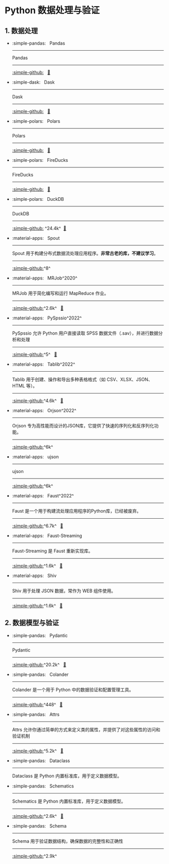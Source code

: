 # Python 数据处理与验证

## 1. 数据处理

<div class="grid cards" markdown>

- :simple-pandas: &nbsp; Pandas

    ---
    Pandas

    ---
    [:simple-github:](https://github.com/dask/dask) &nbsp;
    [:bookmark:](https://pandas.pydata.org/docs)

- :simple-dask: &nbsp; Dask

    ---
    Dask

    ---
    [:simple-github:](https://github.com/pandas-dev/pandas) &nbsp;
    [:bookmark:](https://docs.dask.org/en/stable)

- :simple-polars: &nbsp; Polars

    ---
    Polars

    ---
    [:simple-github:](https://github.com/pola-rs/polars) &nbsp;
    [:bookmark:](https://docs.pola.rs)

- :simple-polars: &nbsp; FireDucks

    ---
    FireDucks

    ---
    [:simple-github:](https://github.com/fireducks-dev/fireducks) &nbsp;
    [:bookmark:](https://fireducks-dev.github.io/docs/get-started)

- :simple-polars: &nbsp; DuckDB

    ---
    DuckDB

    ---
    [:simple-github:](https://github.com/duckdb/duckdb) ^24.4k^&nbsp;
    [:bookmark:](https://duckdb.org/docs/api/python/overview.html)

- :material-apps: &nbsp; Spout

    ---
    Spout 用于构建分布式数据流处理应用程序。**非常古老的库，不建议学习**。

    ---
    [:simple-github:](https://github.com/daviesjamie/spout)^8^ &nbsp;

- :material-apps: &nbsp; MRJob^2020^

    ---
    MRJob 用于简化编写和运行 MapReduce 作业。

    ---
    [:simple-github:](https://github.com/Yelp/mrjob)^2.6k^ &nbsp;
    [:bookmark:](https://mrjob.readthedocs.io/en/latest)

- :material-apps: &nbsp; PySpssio^2022^

    ---
    PySpssio 允许 Python 用户直接读取 SPSS 数据文件（.sav），并进行数据分析和处理

    ---
    [:simple-github:](https://github.com/stspec/pyspssio)^5^ &nbsp;
    [:bookmark:](https://pyspssio.readthedocs.io)

- :material-apps: &nbsp; Tablib^2022^

    ---
    Tablib 用于创建、操作和导出多种表格格式（如 CSV、XLSX、JSON、HTML 等）。

    ---
    [:simple-github:](https://github.com/jazzband/tablib)^4.6k^ &nbsp;
    [:bookmark:](https://tablib.readthedocs.io/en/stable)

- :material-apps: &nbsp; Orjson^2022^

    ---
    Orjson 专为高性能而设计的JSON库，它提供了快速的序列化和反序列化功能。

    ---
    [:simple-github:](https://github.com/ijl/orjson)^6k^ &nbsp;

- :material-apps: &nbsp; ujson

    ---
    ujson

    ---
    [:simple-github:](https://github.com/ultrajson/ultrajson)^6k^ &nbsp;

- :material-apps: &nbsp; Faust^2022^

    ---
    Faust 是一个用于构建流处理应用程序的Python库，已经被废弃。

    ---
    [:simple-github:](https://github.com/robinhood/faust)^6.7k^ &nbsp;
    [:bookmark:](https://faust.readthedocs.io/en/latest)

- :material-apps: &nbsp; Faust-Streaming

    ---
    Faust-Streaming 是 Faust 重新实现库。

    ---
    [:simple-github:](https://github.com/faust-streaming/faust)^1.6k^ &nbsp;
    [:bookmark:](https://faust-streaming.github.io/faust/)

- :material-apps: &nbsp; Shiv

    ---
    Shiv 用于处理 JSON 数据，常作为 WEB 组件使用。

    ---
    [:simple-github:](https://github.com/faust-streaming/faust)^1.6k^ &nbsp;
    [:bookmark:](https://faust-streaming.github.io/faust/)

</div>



## 2. 数据模型与验证


<div class="grid cards" markdown>

- :simple-pandas: &nbsp; Pydantic

    ---
    Pydantic 

    ---
    [:simple-github:](https://github.com/pydantic/pydantic)^20.2k^ &nbsp;
    [:bookmark:](https://docs.pydantic.dev/latest)


- :simple-pandas: &nbsp; Colander

    ---
    Colander 是一个用于 Python 中的数据验证和配置管理工具。

    ---
    [:simple-github:](https://github.com/Pylons/colander)^448^ &nbsp;
    [:bookmark:](https://docs.pylonsproject.org/projects/colander/en/latest)

- :simple-pandas: &nbsp; Attrs

    ---
    Attrs 允许你通过简单的方式来定义类的属性，并提供了对这些属性的访问和验证机制

    ---
    [:simple-github:](https://github.com/python-attrs/attrs)^5.2k^ &nbsp;
    [:bookmark:](https://www.attrs.org/en/stable)

- :simple-pandas: &nbsp; Dataclass

    ---
    Dataclass 是 Python 内置标准库，用于定义数据模型。


- :simple-pandas: &nbsp; Schematics

    ---
    Schematics 是 Python 内置标准库，用于定义数据模型。

    ---
    [:simple-github:](https://github.com/schematics/schematics)^2.6k^ &nbsp;
    [:bookmark:](https://schematics.readthedocs.io)


- :simple-pandas: &nbsp; Schema

    ---
    Schema 用于验证数据结构，确保数据的完整性和正确性

    ---
    [:simple-github:](https://github.com/keleshev/schema)^2.9k^ &nbsp;

</div>


